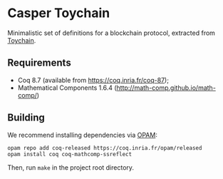 Casper Toychain
===============

Minimalistic set of definitions for a blockchain protocol,
extracted from [Toychain](https://github.com/certichain/toychain).

Requirements
------------

* Coq 8.7 (available from https://coq.inria.fr/coq-87);
* Mathematical Components 1.6.4 (http://math-comp.github.io/math-comp/)

Building
--------

We recommend installing dependencies via [OPAM](http://opam.ocaml.org/doc/Install.html):

```
opam repo add coq-released https://coq.inria.fr/opam/released
opam install coq coq-mathcomp-ssreflect
```

Then, run `make` in the project root directory.
